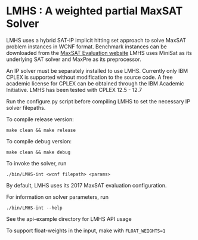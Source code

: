 # LMHS : A weighted partial MaxSAT Solver

LMHS uses a hybrid SAT-IP implicit hitting set approach to solve MaxSAT problem instances in WCNF format.
Benchmark instances can be downloaded from the [MaxSAT Evaluation website](http://mse17.cs.helsinki.fi/)
LMHS uses MiniSat as its underlying SAT solver and MaxPre as its preprocessor.

An IP solver must be separately installed to use LMHS. 
Currently only IBM CPLEX is supported without modification to the source code. 
A free academic license for CPLEX can be obtained through the IBM Academic Initiative.
LMHS has been tested with CPLEX 12.5 - 12.7

Run the configure.py script before compiling LMHS to set the necessary IP solver filepaths.

To compile release version:
```
make clean && make release
```

To compile debug version:
```
make clean && make debug 
```

To invoke the solver, run
```
./bin/LMHS-int <wcnf filepath> <params>
```

By default, LMHS uses its 2017 MaxSAT evaluation configuration.

For information on solver parameters, run
```
./bin/LMHS-int --help
```

See the api-example directory for LMHS API usage

To support float-weights in the input, make with `FLOAT_WEIGHTS=1`
